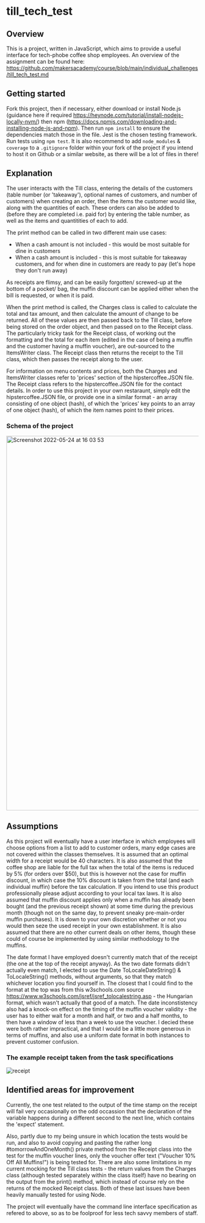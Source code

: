 # till_tech_test

## Overview
This is a project, written in JavaScript, which aims to provide a useful interface for tech-phobe coffee shop employees. An overview of the assignment can be found here: https://github.com/makersacademy/course/blob/main/individual_challenges/till_tech_test.md


## Getting started
Fork this project, then if necessary, either download or install Node.js (guidance here if required https://heynode.com/tutorial/install-nodejs-locally-nvm/) then npm (https://docs.npmjs.com/downloading-and-installing-node-js-and-npm). Then run `npm install` to ensure the dependencies match those in the file. Jest is the chosen testing framework. Run tests using `npm test`. It is also recommend to add `node_modules` & `coverage` to a `.gitignore` folder within your fork of the project if you intend to host it on Github or a similar website, as there will be a lot of files in there!


## Explanation
The user interacts with the Till class, entering the details of the customers (table number (or 'takeaway'), optional names of customers, and number of customers) when creating an order, then the items the customer would like, along with the quantities of each. These orders can also be added to (before they are completed i.e. paid for) by entering the table number, as well as the items and quantitities of each to add.

The print method can be called in two different main use cases: 
- When a cash amount is not included - this would be most suitable for dine in customers
- When a cash amount is included - this is most suitable for takeaway customers, and for when dine in customers are ready to pay (let's hope they don't run away)

As receipts are flimsy, and can be easily forgotten/ screwed-up at the bottom of a pocket/ bag, the muffin discount can be applied either when the bill is requested, or when it is paid.

When the print method is called, the Charges class is called to calculate the total and tax amount, and then calculate the amount of change to be returned. All of these values are then passed back to the Till class, before being stored on the order object, and then passed on to the Receipt class. The particularly tricky task for the Receipt class, of working out the formatting and the total for each item (edited in the case of being a muffin and the customer having a muffin voucher), are out-sourced to the ItemsWriter class. The Receipt class then returns the receipt to the Till class, which then passes the receipt along to the user.

For information on menu contents and prices, both the Charges and ItemsWriter classes refer to 'prices' section of the hipstercoffee.JSON file. The Receipt class refers to the hipstercoffee.JSON file for the contact details. In order to use this project in your own restaraunt, simply edit the hipstercoffee.JSON file, or provide one in a similar format - an array consisting of one object (hash), of which the 'prices' key points to an array of one object (hash), of which the item names point to their prices.

### Schema of the project
<img width="979" alt="Screenshot 2022-05-24 at 16 03 53" src="https://user-images.githubusercontent.com/98953155/170068628-107fbf9d-0097-48b9-90e6-511a8646acc1.png">


## Assumptions
As this project will eventually have a user interface in which employees will choose options from a list to add to customer orders, many edge cases are not covered within the classes themselves. It is assumed that an optimal width for a receipt would be 40 characters. It is also assumed that the coffee shop are liable for the full tax when the total of the items is reduced by 5% (for orders over $50), but this is however not the case for muffin discount, in which case the 10% discount is taken from the total (and each individual muffin) before the tax calculation. If you intend to use this product professionally please adjust according to your local tax laws. It is also assumed that muffin discount applies only when a muffin has already been bought (and the previous receipt shown) at some time during the previous month (though not on the same day, to prevent sneaky pre-main-order muffin purchases). It is down to your own discretion whether or not you would then seze the used receipt in your own establishment. It is also assumed that there are no other current deals on other items, though these could of course be implemented by using similar methodology to the muffins.

The date format I have employed doesn't currently match that of the receipt (the one at the top of the receipt anyway). As the two date formats didn't actually even match, I elected to use the Date ToLocaleDateString() & ToLocaleString() methods, without arguments, so that they match whichever location you find yourself in. The closest that I could find to the format at the top was from this w3schools.com source https://www.w3schools.com/jsref/jsref_tolocalestring.asp - the Hungarian format, which wasn't actually that good of a match. The date inconstistency also had a knock-on effect on the timing of the muffin voucher validity -  the user has to either wait for a month and half, or two and a half months, to then have a window of less than a week to use the voucher. I decied these were both rather impractical, and that I would be a little more generous in terms of muffins, and also use a uniform date format in both instances to prevent customer confusion.


### The example receipt taken from the task specifications
![receipt](https://user-images.githubusercontent.com/98953155/170071613-31bc0f8d-c486-4992-8dda-fc90c1e2de3f.jpeg)


## Identified areas for improvement
Currently, the one test related to the output of the time stamp on the receipt will fail very occasionally on the odd occassion that the declaration of the variable happens during a different second to the next line, which contains the 'expect' statement. 

Also, partly due to my being unsure in which location the tests would be run, and also to avoid copying and pasting the rather long #tomorrowAndOneMonth() private method from the Receipt class into the test for the muffin voucher lines, only the voucher offer text ("Voucher 10% Off All Muffins!") is being tested for. There are also some limitations in my current mocking for the Till class tests - the return values from the Charges class (although tested separately within the class itself) have no bearing on the output from the print() method, which instead of course rely on the returns of the mocked Receipt class. Both of these last issues have been heavily manually tested for using Node.

The project will eventually have the command line interface specification as refered to above, so as to be foolproof for less tech savvy members of staff.

